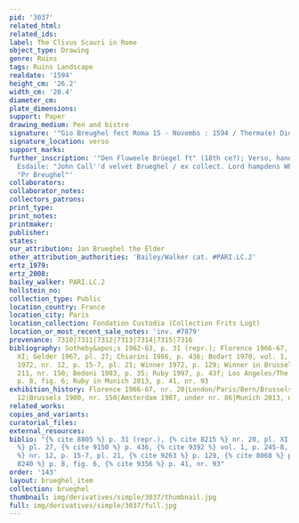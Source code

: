 ```yaml
---
pid: '3037'
related_html: 
related_ids: 
label: The Clivus Scauri in Rome
object_type: Drawing
genre: Ruins
tags: Ruins Landscape
realdate: '1594'
height_cm: '26.2'
width_cm: '20.4'
diameter_cm: 
plate_dimensions: 
support: Paper
drawing_medium: Pen and bistre
signature: '"Gio Breughel fect Roma 15 - Novembs : 1594 / Therma(e) Diocletianes"'
signature_location: verso
support_marks: 
further_inscription: '"Den Fluweele Brúegel ft" (18th ce?); Verso, hand of collector
  Esdaile: "John Call''d velvet Brueghel / ex collect. Lord hampdens WE"; "3191" and
  "Pr Breughel"'
collaborators: 
collaborator_notes: 
collectors_patrons: 
print_type: 
print_notes: 
printmaker: 
publisher: 
states: 
our_attribution: Jan Brueghel the Elder
other_attribution_authorities: 'Bailey/Walker cat. #PARI.LC.2'
ertz_1979: 
ertz_2008: 
bailey_walker: PARI.LC.2
hollstein_no: 
collection_type: Public
location_country: France
location_city: Paris
location_collection: Fondation Custodia (Collection Frits Lugt)
location_or_most_recent_sale_notes: 'inv. #7879'
provenance: 7310|7311|7312|7313|7314|7315|7316
bibliography: Sotheby&apos;s 1962-63, p. 31 (repr.); Florence 1966-67, nr. 20, pl.
  XI; Gelder 1967, pl. 27; Chiarini 1966, p. 436; Bodart 1970, vol. 1, p. 245-8; London/Paris/Bern/Brussels
  1972, nr. 12, p. 15-7, pl. 21; Winner 1972, p. 129; Winner in Brussels 1980, p.
  211, nr. 150; Bedoni 1983, p. 35; Ruby 1997, p. 43f; Los Angeles/The Hague 2006-07,
  p. 8, fig. 6; Ruby in Munich 2013, p. 41, nr. 93
exhibition_history: Florence 1966-67, nr. 20|London/Paris/Bern/Brussels 1972, nr.
  12|Brussels 1980, nr. 150|Amsterdam 1987, under nr. 86|Munich 2013, nr. 93
related_works: 
copies_and_variants: 
curatorial_files: 
external_resources: 
biblio: "{% cite 8805 %} p. 31 (repr.), {% cite 8215 %} nr. 20, pl. XI, {% cite 8373
  %} pl. 27, {% cite 9150 %} p. 436, {% cite 9392 %} vol. 1, p. 245-8, {% cite 9345
  %} nr. 12, p. 15-7, pl. 21, {% cite 9263 %} p. 129, {% cite 8068 %} p. 35, {% cite
  8240 %} p. 8, fig. 6, {% cite 9356 %} p. 41, nr. 93"
order: '143'
layout: brueghel_item
collection: brueghel
thumbnail: img/derivatives/simple/3037/thumbnail.jpg
full: img/derivatives/simple/3037/full.jpg
---
```

